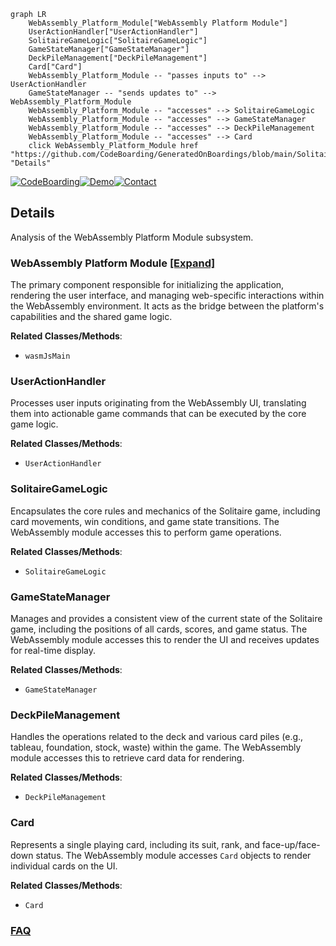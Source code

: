 ```mermaid
graph LR
    WebAssembly_Platform_Module["WebAssembly Platform Module"]
    UserActionHandler["UserActionHandler"]
    SolitaireGameLogic["SolitaireGameLogic"]
    GameStateManager["GameStateManager"]
    DeckPileManagement["DeckPileManagement"]
    Card["Card"]
    WebAssembly_Platform_Module -- "passes inputs to" --> UserActionHandler
    GameStateManager -- "sends updates to" --> WebAssembly_Platform_Module
    WebAssembly_Platform_Module -- "accesses" --> SolitaireGameLogic
    WebAssembly_Platform_Module -- "accesses" --> GameStateManager
    WebAssembly_Platform_Module -- "accesses" --> DeckPileManagement
    WebAssembly_Platform_Module -- "accesses" --> Card
    click WebAssembly_Platform_Module href "https://github.com/CodeBoarding/GeneratedOnBoardings/blob/main/Solitaire/WebAssembly_Platform_Module.md" "Details"
```

[![CodeBoarding](https://img.shields.io/badge/Generated%20by-CodeBoarding-9cf?style=flat-square)](https://github.com/CodeBoarding/GeneratedOnBoardings)[![Demo](https://img.shields.io/badge/Try%20our-Demo-blue?style=flat-square)](https://www.codeboarding.org/demo)[![Contact](https://img.shields.io/badge/Contact%20us%20-%20contact@codeboarding.org-lightgrey?style=flat-square)](mailto:contact@codeboarding.org)

## Details

Analysis of the WebAssembly Platform Module subsystem.

### WebAssembly Platform Module [[Expand]](./WebAssembly_Platform_Module.md)
The primary component responsible for initializing the application, rendering the user interface, and managing web-specific interactions within the WebAssembly environment. It acts as the bridge between the platform's capabilities and the shared game logic.


**Related Classes/Methods**:

- `wasmJsMain`


### UserActionHandler
Processes user inputs originating from the WebAssembly UI, translating them into actionable game commands that can be executed by the core game logic.


**Related Classes/Methods**:

- `UserActionHandler`


### SolitaireGameLogic
Encapsulates the core rules and mechanics of the Solitaire game, including card movements, win conditions, and game state transitions. The WebAssembly module accesses this to perform game operations.


**Related Classes/Methods**:

- `SolitaireGameLogic`


### GameStateManager
Manages and provides a consistent view of the current state of the Solitaire game, including the positions of all cards, scores, and game status. The WebAssembly module accesses this to render the UI and receives updates for real-time display.


**Related Classes/Methods**:

- `GameStateManager`


### DeckPileManagement
Handles the operations related to the deck and various card piles (e.g., tableau, foundation, stock, waste) within the game. The WebAssembly module accesses this to retrieve card data for rendering.


**Related Classes/Methods**:

- `DeckPileManagement`


### Card
Represents a single playing card, including its suit, rank, and face-up/face-down status. The WebAssembly module accesses `Card` objects to render individual cards on the UI.


**Related Classes/Methods**:

- `Card`




### [FAQ](https://github.com/CodeBoarding/GeneratedOnBoardings/tree/main?tab=readme-ov-file#faq)